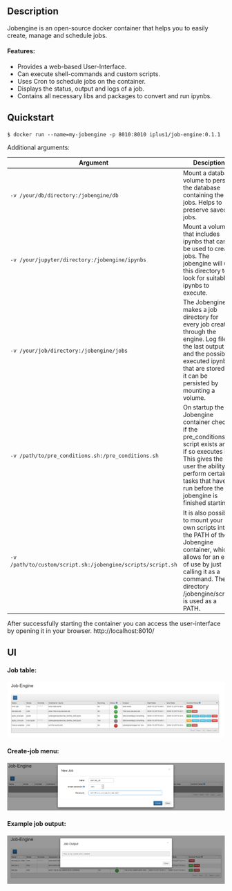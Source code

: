 ## Description

Jobengine is an open-source docker container that helps you to easily create, manage and schedule jobs.

#### Features:
- Provides a web-based User-Interface.
- Can execute shell-commands and custom scripts.
- Uses Cron to schedule jobs on the container. 
- Displays the status, output and logs of a job.
- Contains all necessary libs and packages to convert and run ipynbs.

## Quickstart

````shell script
$ docker run --name=my-jobengine -p 8010:8010 iplus1/job-engine:0.1.1
````

Additional arguments:

  |Argument|Desciption|
  |---|---|
  |``-v /your/db/directory:/jobengine/db`` | Mount a database volume to persist the database containing the jobs. Helps to preserve saved jobs.|
  |``-v /your/jupyter/directory:/jobengine/ipynbs``| Mount a volume that includes ipynbs that can be used to create jobs. The jobengine will use this directory to look for suitable ipynbs to execute.|
  |``-v /your/job/directory:/jobengine/jobs``| The Jobengine makes a job directory for every job created through the engine. Log files, the last output and the possible executed ipynb that are stored in it can be persisted by mounting a volume.|
  |``-v /path/to/pre_conditions.sh:/pre_conditions.sh``| On startup the Jobengine container checks if the pre_conditions.sh script exists and if so executes it. This gives the user the ability to perform certain tasks that have to run before the jobengine is finished starting. |
  |``-v /path/to/custom/script.sh:/jobengine/scripts/script.sh``| It is also possible to mount your own scripts into the PATH of the Jobengine container, which allows for an ease of use by just calling it as a command. The directory /jobengine/scripts is used as a PATH. |

After successfully starting the container you can access the user-interface by opening it in your browser. http://localhost:8010/ 

## UI

#### Job table:

![example job table](png/example_filled_table.png)

#### Create-job menu:

![example job creation](png/example_job_creat.png)

#### Example job output:

![example job output](png/example_output.png)
